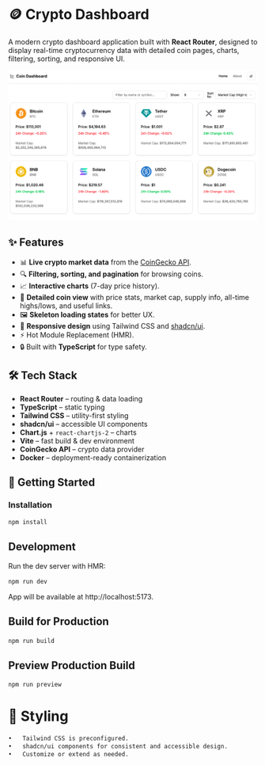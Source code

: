 # 🪙 Crypto Dashboard

A modern crypto dashboard application built with **React Router**, designed to display real-time cryptocurrency data with detailed coin pages, charts, filtering, sorting, and responsive UI.

![screenshot](./screenshot.png)

## ✨ Features

- 📊 **Live crypto market data** from the [CoinGecko API](https://www.coingecko.com/en/api).
- 🔍 **Filtering, sorting, and pagination** for browsing coins.
- 📈 **Interactive charts** (7-day price history).
- 🧩 **Detailed coin view** with price stats, market cap, supply info, all-time highs/lows, and useful links.
- 🖼️ **Skeleton loading states** for better UX.
- 🎨 **Responsive design** using Tailwind CSS and [shadcn/ui](https://ui.shadcn.com/).
- ⚡️ Hot Module Replacement (HMR).
- 🔒 Built with **TypeScript** for type safety.

## 🛠️ Tech Stack

- **React Router** – routing & data loading
- **TypeScript** – static typing
- **Tailwind CSS** – utility-first styling
- **shadcn/ui** – accessible UI components
- **Chart.js** + `react-chartjs-2` – charts
- **Vite** – fast build & dev environment
- **CoinGecko API** – crypto data provider
- **Docker** – deployment-ready containerization

## 🚀 Getting Started

### Installation

```bash
npm install
```

## Development

Run the dev server with HMR:

```bash
npm run dev
```

App will be available at http://localhost:5173.

## Build for Production

```bash
npm run build
```

## Preview Production Build

```bash
npm run preview
```

# 📖 Styling

	•	Tailwind CSS is preconfigured.
	•	shadcn/ui components for consistent and accessible design.
	•	Customize or extend as needed.

